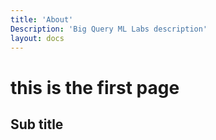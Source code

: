 ```yaml
---
title: 'About'
Description: 'Big Query ML Labs description'
layout: docs
---
```


# this is the first page
## Sub title